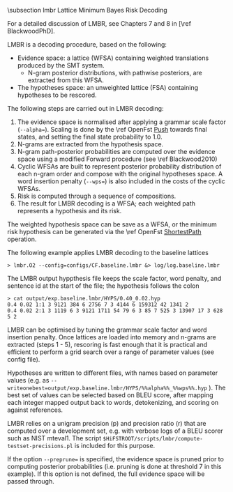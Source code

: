 \subsection lmbr Lattice Minimum Bayes Risk Decoding

For a detailed discussion of LMBR, see Chapters 7 and 8 in [\ref BlackwoodPhD].

LMBR is a decoding procedure, based on the following:

- Evidence space: a lattice (WFSA) containing weighted translations produced by the SMT system.
    - N-gram posterior distributions, with pathwise posteriors, are extracted from this WFSA.
- The hypotheses space: an unweighted lattice (FSA) containing hypotheses to be rescored.

The following steps are carried out in LMBR decoding:

1. The evidence space is normalised after applying a grammar scale factor (`--alpha=`). Scaling is done by the \ref OpenFst [Push](http://www.openfst.org/twiki/bin/view/FST/PushDoc) towards final states, and setting the final state probability to 1.0.
3. N-grams are extracted from the hypothesis space.
4. N-gram path-posterior probabilities are computed over the evidence space using a modified Forward procedure (see \ref Blackwood2010)
5. Cyclic WFSAs are built to represent posterior probability distribution  of each n-gram order and compose with the original hypotheses space. A word insertion penalty (`--wps=`) is also included in the costs of the cyclic WFSAs.
6. Risk is computed through a sequence of compositions.
7. The result for LMBR decoding is a WFSA; each weighted path represents a hypothesis and its risk.

The weighted hypothesis space can be save as a WFSA, or the minimum risk hypothesis can be
generated via the \ref OpenFst 
[ShortestPath](http://www.openfst.org/twiki/bin/view/FST/ShortestPathDoc)
operation.

The following example applies LMBR decoding to the baseline lattices

    > lmbr.O2 --config=configs/CF.baseline.lmbr &> log/log.baseline.lmbr

The LMBR output hyppthesis file keeps the scale factor, word penalty, and sentence id at the start of the file;
the hypothesis follows the colon

    > cat output/exp.baseline.lmbr/HYPS/0.40_0.02.hyp
    0.4 0.02 1:1 3 9121 384 6 2756 7 3 4144 6 159312 42 1341 2
    0.4 0.02 2:1 3 1119 6 3 9121 1711 54 79 6 3 85 7 525 3 13907 17 3 628 5 2

LMBR can be optimised by tuning the grammar scale factor and word insertion penalty.
Once lattices are loaded into memory and n-grams are extracted (steps 1 - 5), rescoring is fast enough that
it is practical and efficient to perform a grid search over a range of 
parameter values (see config file).

Hypotheses are written to different files, with names based on parameter values (e.g. as
 `--writeonebest=output/exp.baseline.lmbr/HYPS/%%alpha%%_%%wps%%.hyp` ).
The best set of values can be selected based on BLEU score, after 
mapping each integer mapped output back to words, detokenizing, and scoring on against references.

LMBR relies on a unigram precision (p) and precision ratio (r) that are computed over a development set,
e.g. with verbose logs of a BLEU scorer such as NIST mteval1. 
The script `$HiFSTROOT/scripts/lmbr/compute-testset-precisions.pl` is included for this purpose.


If the option `--preprune=` is specified, the evidence space is pruned prior to computing posterior probabilities (i.e. pruning is done at threshold 7 in this example).  If this option is not defined, the full evidence space will be passed through.
